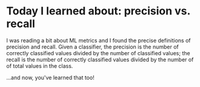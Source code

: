 #  Today I learned about: precision vs. recall 
 
I was reading a bit about ML metrics and I found the precise definitions of precision and recall. Given a classifier, the precision is the number of correctly classified values divided by the number of classified values; the recall is the number of correctly classified values divided by the number of of total values in the class. 
 
...and now, you've learned that too!
